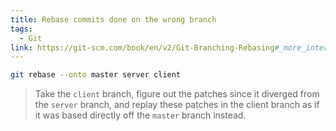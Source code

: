 ```yaml
---
title: Rebase commits done on the wrong branch
tags:
  - Git
link: https://git-scm.com/book/en/v2/Git-Branching-Rebasing#_more_interesting_rebases
---
```


```sh
git rebase --onto master server client
```

> Take the `client` branch, figure out the patches since it diverged from the `server` branch, and replay these patches in the client branch as if it was based directly off the `master` branch instead.
